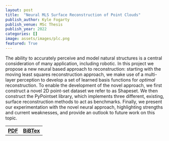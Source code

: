 ```yaml
---
layout: post
title:  "Neural MLS Surface Reconstruction of Point Clouds"
publish_author: Kyle Fogarty
publish_venue: MSc Thesis
publish_year: 2022
categories: []
image: assets/images/plc.png
featured: True
---
```


The ability to accurately perceive and model natural structures is a central consideration of many application, including robotic. In this project we propose a new neural based approach to reconstruction: starting with the moving least squares reconstruction approach, we make use of a multi-layer perception to develop a set of learned basis functions for <i>optimal</i> reconstruction. To enable the development of the novel approach, we first construct a novel 2D point-set dataset we refer to as Shapeset. We then construct the PyPointset library, which implements three different, existing, surface reconstruction methods to act as benchmarks. Finally, we present our experimentation with the novel neural approach, highlighting strengths and current weaknesses, and provide an outlook to future work on this topic.



<table style="width:80%">
  <tr>
    <th><a href="{{site.baseurl}}/assets/papers/MLS_Surface_MSc.pdf" class="btn btn-dark text-white px-5 btn-lg">PDF</a></th>
    <th><a href="{{site.baseurl}}/assets/papers/MSc2022.txt" class="btn btn-dark text-white px-5 btn-lg">BiBTex</a></th> 
  </tr>
</table>